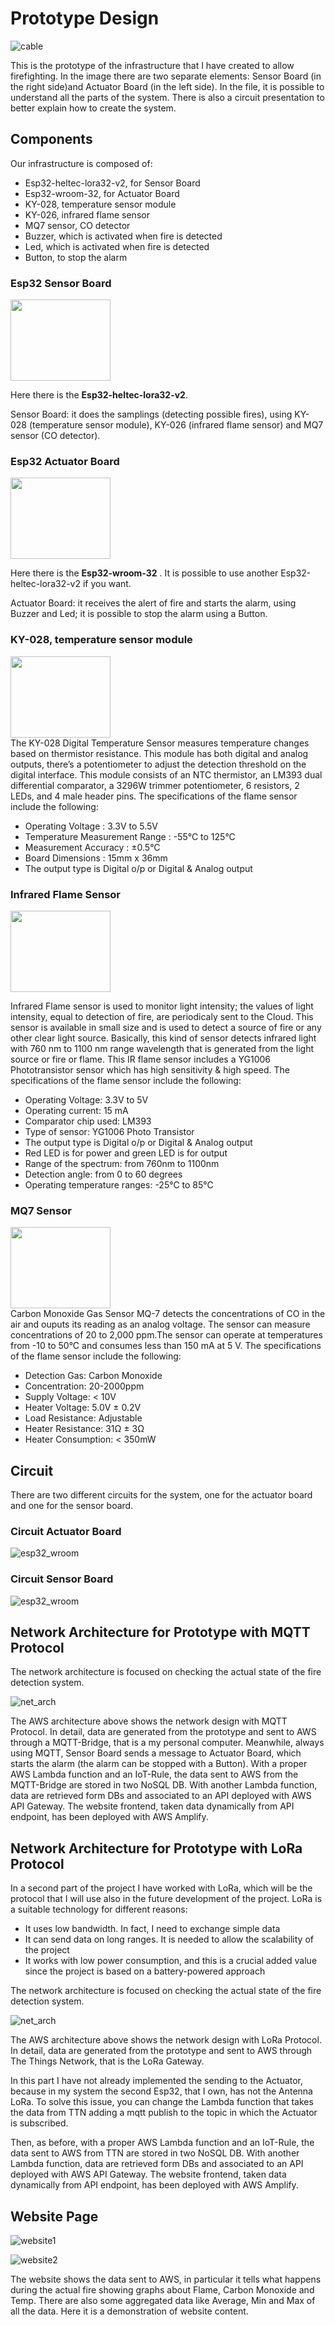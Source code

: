 # Prototype Design

![cable](https://github.com/RicGobs/Fire-Alarm-System/blob/main/images/cables.JPG) <br>

This is the prototype of the infrastructure that I have created to allow firefighting. In the image there are two separate elements: Sensor Board (in the right side)and Actuator Board (in the left side). In the file, it is possible to understand all the parts of the system. There is also a circuit presentation to better explain how to create the system.

## Components
Our infrastructure is composed of:

* Esp32-heltec-lora32-v2, for Sensor Board
* Esp32-wroom-32, for Actuator Board
* KY-028, temperature sensor module
* KY-026, infrared flame sensor
* MQ7 sensor, CO detector
* Buzzer, which is activated when fire is detected
* Led, which is activated when fire is detected
* Button, to stop the alarm

### Esp32 Sensor Board 
<img src="https://github.com/RicGobs/Fire-Alarm-System/blob/main/images/esp32_heltec_lora.png" width="160" height="130"> <br>

Here there is the **Esp32-heltec-lora32-v2**. <br>

Sensor Board: it does the samplings (detecting possible fires), using KY-028 (temperature sensor module), KY-026 (infrared flame sensor) and MQ7 sensor (CO detector).

### Esp32 Actuator Board
<img src="https://github.com/RicGobs/Fire-Alarm-System/blob/main/images/esp32_wroom.jpeg" width="160" height="130"> <br>

Here there is the **Esp32-wroom-32** . It is possible to use another Esp32-heltec-lora32-v2 if you want. <br>

Actuator Board: it receives the alert of fire and starts the alarm, using Buzzer and Led; it is possible to stop the alarm using a Button.

### KY-028, temperature sensor module
<img src="https://github.com/RicGobs/Fire-Alarm-System/blob/main/images/temp.jpeg" width="160" height="130"> <br>
The KY-028 Digital Temperature Sensor measures temperature changes based on thermistor resistance. This module has both digital and analog outputs, there’s a potentiometer to adjust the detection threshold on the digital interface. This module consists of an NTC thermistor, an LM393 dual differential comparator, a 3296W trimmer potentiometer, 6 resistors, 2 LEDs, and 4 male header pins.
The specifications of the flame sensor include the following:
* Operating Voltage : 3.3V to 5.5V
* Temperature Measurement Range : -55°C to 125°C
* Measurement Accuracy : ±0.5°C
* Board Dimensions : 15mm x 36mm 
* The output type is Digital o/p or Digital & Analog output <br>

### Infrared Flame Sensor
<img src="https://github.com/RicGobs/Fire-Alarm-System/blob/main/images/flame.jpeg" width="160" height="130"> <br>

Infrared Flame sensor is used to monitor light intensity; the values of light intensity, equal to detection of fire, are periodicaly sent to the Cloud.
This sensor is available in small size and is used to detect a source of fire or any other clear light source. Basically, this kind of sensor detects infrared light with 760 nm to 1100 nm range wavelength that is generated from the light source or fire or flame. This IR flame sensor includes a YG1006 Phototransistor sensor which has high sensitivity & high speed.
The specifications of the flame sensor include the following:
* Operating Voltage: 3.3V to 5V
* Operating current: 15 mA
* Comparator chip used: LM393
* Type of sensor: YG1006 Photo Transistor
* The output type is Digital o/p or Digital & Analog output
* Red LED is for power and green LED is for output
* Range of the spectrum: from 760nm to 1100nm
* Detection angle: from 0 to 60 degrees
* Operating temperature ranges: -25℃ to 85℃

### MQ7 Sensor
<img src="https://github.com/RicGobs/Fire-Alarm-System/blob/main/images/mq7.jpg" width="160" height="130"> <br>
Carbon Monoxide Gas Sensor MQ-7 detects the concentrations of CO in the air and ouputs its reading as an analog voltage. The sensor can measure concentrations of 20 to 2,000 ppm.The sensor can operate at temperatures from -10 to 50°C and consumes less than 150 mA at 5 V.
The specifications of the flame sensor include the following:
* Detection Gas: Carbon Monoxide
* Concentration: 20-2000ppm
* Supply Voltage: < 10V
* Heater Voltage: 5.0V ± 0.2V
* Load Resistance: Adjustable
* Heater Resistance: 31Ω ± 3Ω
* Heater Consumption: < 350mW

## Circuit
There are two different circuits for the system, one for the actuator board and one for the sensor board.
### Circuit Actuator Board
![esp32_wroom](https://github.com/RicGobs/Fire-Alarm-System/blob/main/images/board_actuator.png) <br>
### Circuit Sensor Board
![esp32_wroom](https://github.com/RicGobs/Fire-Alarm-System/blob/main/images/board_sensor.png) <br>

## Network Architecture for Prototype with MQTT Protocol
The network architecture is focused on checking the actual state of the fire detection system.

![net_arch](https://github.com/RicGobs/Fire-Alarm-System/blob/main/images/Network_Architecture.png) <br>

The AWS architecture above shows the network design with MQTT Protocol. In detail, data are generated from the prototype and sent to AWS through a MQTT-Bridge, that is a my personal computer. Meanwhile, always using MQTT, Sensor Board sends a message to Actuator Board, which starts the alarm (the alarm can be stopped with a Button). With a proper AWS Lambda function and an IoT-Rule, the data sent to AWS from the MQTT-Bridge are stored in two NoSQL DB. With another Lambda function, data are retrieved form DBs and associated to an API deployed with AWS API Gateway. The website frontend, taken data dynamically from API endpoint, has been deployed with AWS Amplify. 

## Network Architecture for Prototype with LoRa Protocol
In a second part of the project I have worked with LoRa, which will be the protocol that I will use also in the future development of the project.
LoRa is a suitable technology for different reasons:
* It uses low bandwidth. In fact, I need to exchange simple data
* It can send data on long ranges. It is needed to allow the scalability of the project
* It works with low power consumption, and this is a crucial added value since the project is based on a battery-powered approach

The network architecture is focused on checking the actual state of the fire detection system.

![net_arch](https://github.com/RicGobs/Fire-Alarm-System/blob/main/images/lora_ttn_aws.png) <br>

The AWS architecture above shows the network design with LoRa Protocol. In detail, data are generated from the prototype and sent to AWS through The Things Network, that is the LoRa Gateway. 

In this part I have not already implemented the sending to the Actuator, because in my system the second Esp32, that I own, has not the Antenna LoRa. To solve this issue, you can change the Lambda function that takes the data from TTN adding a mqtt publish to the topic in which the Actuator is subscribed. 

Then, as before, with a proper AWS Lambda function and an IoT-Rule, the data sent to AWS from TTN are stored in two NoSQL DB. With another Lambda function, data are retrieved form DBs and associated to an API deployed with AWS API Gateway. The website frontend, taken data dynamically from API endpoint, has been deployed with AWS Amplify. 

## Website Page
![website1](https://github.com/RicGobs/Fire-Alarm-System/blob/main/images/website1.png) <br>

![website2](https://github.com/RicGobs/Fire-Alarm-System/blob/main/images/website2.png) <br>

The website shows the data sent to AWS, in particular it tells what happens during the actual fire showing graphs about Flame, Carbon Monoxide and Temp. There are also some aggregated data like Average, Min and Max of all the data. Here it is a demonstration of website content.
